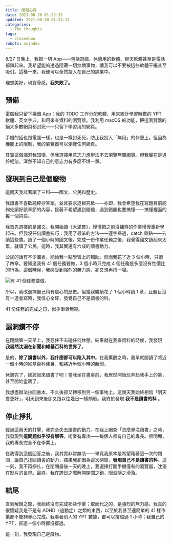 ```yaml
---
title: 閉關心得
date: 2021-08-30 01:23:32
updated: 2021-08-30 01:23:32
categories:
  - The thoughts
tags:
  - closedown
robots: noindex
---
```


8/27 日晚上，我把一切 App——包括遊戲、休憩用的軟體、聊天軟體甚至是電話都鎖起來。我希望能夠透過隱藏一切無關事物，讓我可以不要被這些軟體干擾甚至吸引。這樣一來，我便可以全然投入在自己的課業中。

理想美好，現實骨感。**我失敗了。**

## 預備

電腦我只留下幾個 App：我的 TODO 工作分配軟體、用來統計學習時數的 YPT 軟體、英文字典，和用來查資料的瀏覽器。我利用 macOS 的功能，把這瀏覽器的絕大多數網頁都封死——只留下學習用的網頁。

手機的話也跟電腦一樣，也是一樣封死死，防止我投入「無用」的休憩上。但因為機能上的限制，我的瀏覽器可以瀏覽任何網頁。

其實這個漏洞我知情，但我選擇用意志力想辦法不去瀏覽無關網頁。但我實在是過於輕忽，渾然不知自己的意志力有多麼不堪一擊。

## 發現到自己是個廢物

這兩天我試著讀了三科——國文、公民和歷史。

我讀書不喜歡純粹抄答案，並且要求追根究柢——亦即，我會希望我在寫題目前能夠先讀好該章節的內容，接著不希望遇到錯題，遇到錯題也要搞懂——搞懂裡面的每一個詞語。

我首先選擇的是國文。我開始讀《大滿貫》，慢慢把之前沒補齊的作業慢慢重新學起來。但我沒任何讀書技巧：我用了最笨的方法——逐字掃過，catch 重點——去讀這些書。讀了一個小時的國文後，完成一份作業任務之後，我覺得國文讀起來太累，就讀了公民。這時，我其實還有六成的讀書動力。

公民的話有不少圖表，能給我一點學習上的輔助。然而我花了近 3 個小時，只讀了四章。要知道我有 41 個任務要做，3 個小時只完成 4 個任務是多麼沒有性價比的行為。這個時候，我感受到強烈的無力感，卻又想再搏一場。

![有 41 個任務要做。](/closedown/all-tasks.png)

所以，我改選擇自己稍有信心的歷史。但當我繼續花了 1 個小時讀 1 章，且題目沒有一道會寫時，我信心全碎，發覺自己不是讀書的料。

41 份任務的完成之日，似乎渺渺無期。

## 漏洞鑽不停

在閉關第一天早上，我忍住不去碰任何休憩。結果就在我查資料的時候，我發現 **我居然沈溺在新聞和維基百科的世界了**。

是的，**除了讀書以外，我什麼都可以陷入其中**。在我驚醒之時，我早就閱讀了將近一個小時的維基百科條目，和將近半個小時的新聞。

休憩完了，總該起來讀書了吧！當我坐在書桌前，我居然開始玩弄起我手上的筆，甚至開始塗鴉了。

我想盡辦法拉回書本，不久後卻又轉移到另一個事物上。這幾天我始終相信「明天會更好」，明天到來後卻又跟以往幾日一樣頹廢。我終於發現 **我不是讀書的料** 。

## 停止掙扎

經過這兩天的打擊，我完全失去讀書的動力。在我上網查「怎麼專注讀書」之時，我發現到**這問題似乎沒有解答**。術業有專攻——每個人都有自己的專長。很明顯，我的專長完全不在學業上。

在我得到這個回答之後，我其實非常無助——畢竟我原本是希望藉著這一次的閉關，讓自己找回讀書的動力，結果我卻因為這次閉關，**發現自己不是讀書的料**。這一刻，我不再掙扎，在閉關最後一天的晚上，我選擇打開手機僅有的瀏覽器，沈溺在影片的世界。最終，我在跨日之際解開閉關之鎖，眼淚隨之滑落。

## 結尾

直到解鎖之際，我始終沒有完成那些作業；取而代之的，是強烈的無力感。我真的很懷疑我是不是有 ADHD（過動症）之類的東西，以至於我甚至連簡單的 41 樣作業都不能夠專心完成。我看著別人的 YPT 數據，都可以撐超過 1 小時；我自己的 YPT，卻連一個小時都沒撐過。

這一刻，我發現自己是廢物。
